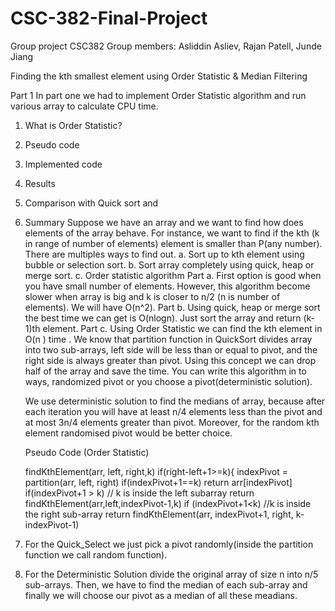 # CSC-382-Final-Project
Group project CSC382
Group members: Asliddin Asliev, Rajan Patell, Junde Jiang

Finding the kth smallest element using Order Statistic
&
Median Filtering

Part 1
In part one we had to implement Order Statistic algorithm and run various array to calculate CPU time. 
1.	What is Order Statistic?
2.	Pseudo code
3.	Implemented code
4.	Results
5.	Comparison with Quick sort and 
6.	Summary
	Suppose we have an array and we want to find how does elements of the array behave. For instance, we want to find if the kth (k in range of number of elements) element is smaller than P(any number). There are multiples ways to find out.
a.	Sort up to kth element using bubble or selection sort.
b.	Sort array completely using quick, heap or merge sort.
c.	Order statistic algorithm
Part a. 
	First option is good when you have small number of elements. However, this algorithm become slower when array is big and k is closer to n/2 (n is number of elements). We will have O(n^2).
Part b.
	Using quick, heap or merge sort the best time we can get is O(nlogn). Just sort the array and return (k-1)th element.
Part c.
	Using Order Statistic we can find the kth element in O(n ) time . We know that partition function in QuickSort divides array into two sub-arrays, left side will be less than or equal to pivot, and the right side is always greater than pivot. Using this concept we can drop half of the array and save the time. You can write this algorithm in to ways, randomized pivot or you choose a pivot(deterministic solution).

	We use deterministic solution to find the medians of array, because after each iteration you will have at least n/4 elements less than the pivot and at most 3n/4 elements greater than pivot. Moreover, for the random kth element randomised pivot would be better choice.



	Pseudo Code (Order Statistic)
	
	findKthElement(arr, left, right,k)
		if(right-left+1>=k){ 
			indexPivot = partition(arr, left, right)
			if(indexPivot+1==k)
				return arr[indexPivot]
			if(indexPivot+1 > k) // k is inside the left subarray
				return findKthElement(arr,left,indexPivot-1,k)
			if (indexPivot+1<k) //k is inside the right sub-array
				return findKthElement(arr, indexPivot+1, right, k-indexPivot-1)
1.	For the Quick_Select we just pick a pivot randomly(inside the partition function we call random function).
2.	For the Deterministic Solution  divide the original array of size n into n/5 sub-arrays. Then, we have to find the median of each sub-array and finally we will choose our pivot as a median of all these meadians.

